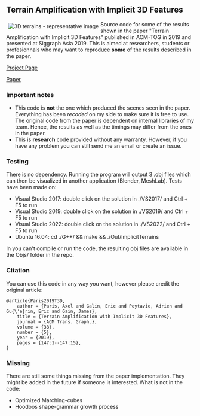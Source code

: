 ## Terrain Amplification with Implicit 3D Features

<img src="https://aparis69.github.io/public_html/imgs/implicitTerrain_representative.jpg"
     alt="3D terrains - representative image"
     style="float: left; margin: 5px;" />

Source code for some of the results shown in the paper "Terrain Amplification with Implicit 3D Features" published in ACM-TOG in 2019 
and presented at Siggraph Asia 2019. This is aimed at researchers, students or profesionnals who may want to reproduce **some** of the results described in the paper.

[Project Page](https://aparis69.github.io/public_html/projects/paris2019_3D.html)

[Paper](https://drive.google.com/file/d/1PiV5D2y8ku4Qw6pUQ9cEyzdrNxNeeIid/view)

### Important notes
* This code is **not** the one which produced the scenes seen in the paper. Everything has been *recoded* on my side to make sure it is free to use. The original code from the paper is dependent on internal libraries of my team. Hence, the results as well as the timings may differ from the ones in the paper.
* This is **research** code provided without any warranty. However, if you have any problem you can still send me an email or create an issue.

### Testing
There is no dependency. Running the program will output 3 .obj files which can then be visualized in another application (Blender, MeshLab). Tests have been made on:
* Visual Studio 2017: double click on the solution in ./VS2017/ and Ctrl + F5 to run
* Visual Studio 2019: double click on the solution in ./VS2019/ and Ctrl + F5 to run
* Visual Studio 2022: double click on the solution in ./VS2022/ and Ctrl + F5 to run
* Ubuntu 16.04: cd ./G++/ && make && ./Out/ImplicitTerrains

In you can't compile or run the code, the resulting obj files are available in the Objs/ folder in the repo.

### Citation
You can use this code in any way you want, however please credit the original article:
```
@article{Paris2019T3D,
	author = {Paris, Axel and Galin, Eric and Peytavie, Adrien and Gu{\'e}rin, Eric and Gain, James},
	title = {Terrain Amplification with Implicit 3D Features},
	journal = {ACM Trans. Graph.},
	volume = {38},
	number = {5},
	year = {2019},
	pages = {147:1--147:15},
}
```	

### Missing
There are still some things missing from the paper implementation. They might be added in the future if someone is interested. What is not in the code:
* Optimized Marching-cubes
* Hoodoos shape-grammar growth process
